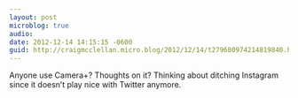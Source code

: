 ```yaml
---
layout: post
microblog: true
audio: 
date: 2012-12-14 14:15:15 -0600
guid: http://craigmcclellan.micro.blog/2012/12/14/t279680974214819840.html
---
```

Anyone use Camera+? Thoughts on it? Thinking about ditching Instagram since it doesn’t play nice with Twitter anymore.
